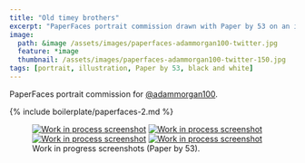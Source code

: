 ```yaml
---
title: "Old timey brothers"
excerpt: "PaperFaces portrait commission drawn with Paper by 53 on an iPad."
image: 
  path: &image /assets/images/paperfaces-adammorgan100-twitter.jpg 
  feature: *image
  thumbnail: /assets/images/paperfaces-adammorgan100-twitter-150.jpg
tags: [portrait, illustration, Paper by 53, black and white]
---
```


PaperFaces portrait commission for [@adammorgan100](http://twitter.com/adammorgan100).

{% include boilerplate/paperfaces-2.md %}

<figure class="half">
	<a href="/assets/images/paperfaces-adammorgan100-process-1-lg.jpg"><img src="/assets/images/paperfaces-adammorgan100-process-1-600.jpg" alt="Work in process screenshot"></a>
	<a href="/assets/images/paperfaces-adammorgan100-process-2-lg.jpg"><img src="/assets/images/paperfaces-adammorgan100-process-2-600.jpg" alt="Work in process screenshot"></a>
	<a href="/assets/images/paperfaces-adammorgan100-process-3-lg.jpg"><img src="/assets/images/paperfaces-adammorgan100-process-3-600.jpg" alt="Work in process screenshot"></a>
	<a href="/assets/images/paperfaces-adammorgan100-process-4-lg.jpg"><img src="/assets/images/paperfaces-adammorgan100-process-4-600.jpg" alt="Work in process screenshot"></a>
	<figcaption>Work in progress screenshots (Paper by 53).</figcaption>
</figure>
